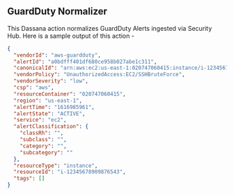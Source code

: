 ## GuardDuty Normalizer

This Dassana action normalizes GuardDuty Alerts ingested via Security Hub. Here is a sample output of this action -

```json
{
  "vendorId": "aws-guardduty",
  "alertId": "a0bdfff401df680ce958b027abe1c311",
  "canonicalId": "arn:aws:ec2:us-east-1:020747060415:instance/i-12345678909876543",
  "vendorPolicy": "UnauthorizedAccess:EC2/SSHBruteForce",
  "vendorSeverity": "low",
  "csp": "aws",
  "resourceContainer": "020747060415",
  "region": "us-east-1",
  "alertTime": "1616985961",
  "alertState": "ACTIVE",
  "service": "ec2",
  "alertClassification": {
    "classRh": "",
    "subclass": "",
    "category": "",
    "subcategory": ""
  },
  "resourceType": "instance",
  "resourceId": "i-12345678909876543",
  "tags": []
}
```

